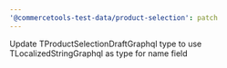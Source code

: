 ```yaml
---
'@commercetools-test-data/product-selection': patch
---
```


Update TProductSelectionDraftGraphql type to use TLocalizedStringGraphql as type for name field
